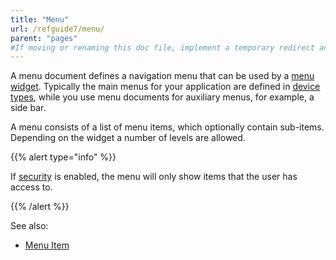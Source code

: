 ```yaml
---
title: "Menu"
url: /refguide7/menu/
parent: "pages"
#If moving or renaming this doc file, implement a temporary redirect and let the respective team know they should update the URL in the product. See Mapping to Products for more details.
---
```



A menu document defines a navigation menu that can be used by a [menu widget](/refguide/menu-widgets/). Typically the main menus for your application are defined in [device types](/refguide7/desktop-profile/), while you use menu documents for auxiliary menus, for example, a side bar.

A menu consists of a list of menu items, which optionally contain sub-items. Depending on the widget a number of levels are allowed.

{{% alert type="info" %}}

If [security](/refguide/project-security/) is enabled, the menu will only show items that the user has access to.

{{% /alert %}}

See also:

*   [Menu Item](/refguide7/menu-item/)
